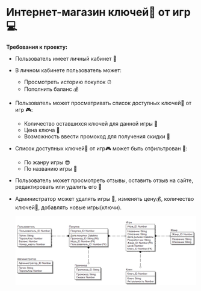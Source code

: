 # Интернет-магазин ключей:key: от игр :computer:
**Требования к проекту:**
* Пользователь имеет личный кабинет :door:
* В личном кабинете пользователь может:
  * Просмотреть историю покупок :alarm_clock:
  * Пополнить баланс :moneybag:
* Пользователь может просматривать список доступных ключей:key: от игр :video_game::
  * Количество оставшихся ключей для данной игры :key:
  * Цена ключа :money_with_wings:
  * Возможность ввести промокод для получения скидки :gift:
* Cписок доступных ключей:key: от игр:video_game: может быть отфильтрован :mag_right::
  * По жанру игры :sunglasses:
  * По названию игры :page_with_curl:
* Пользователь может просмотреть отзывы, оставить отзыв на сайте, редактировать или удалить его :bookmark_tabs:
* Администратор может удалять игры :put_litter_in_its_place:, изменять цену:moneybag:, количество ключей:key:, добавлять новые игры(ключи).

  ![Image](https://github.com/VladislavTolstopyatov/KeysToGames/blob/main/LogicalModel.png)
